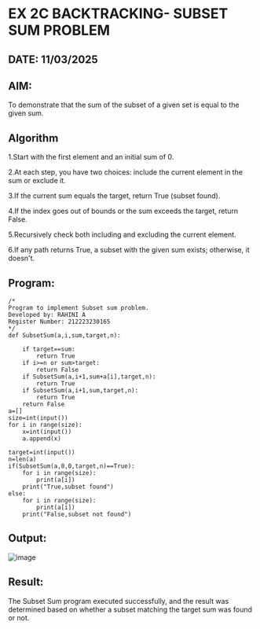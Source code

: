 # EX 2C BACKTRACKING- SUBSET SUM PROBLEM
## DATE: 11/03/2025
## AIM:
To demonstrate that the sum of the subset of a given set is equal to the given sum.


## Algorithm
1.Start with the first element and an initial sum of 0.

2.At each step, you have two choices: include the current element in the sum or exclude it.

3.If the current sum equals the target, return True (subset found).

4.If the index goes out of bounds or the sum exceeds the target, return False.

5.Recursively check both including and excluding the current element.

6.If any path returns True, a subset with the given sum exists; otherwise, it doesn't. 
   

## Program:
```
/*
Program to implement Subset sum problem.
Developed by: RAHINI A
Register Number: 212223230165
*/
def SubsetSum(a,i,sum,target,n):

    if target==sum:
        return True
    if i>=n or sum>target:
        return False
    if SubsetSum(a,i+1,sum+a[i],target,n):
        return True
    if SubsetSum(a,i+1,sum,target,n):
        return True
    return False
a=[]
size=int(input())
for i in range(size):
    x=int(input())
    a.append(x)

target=int(input())
n=len(a)
if(SubsetSum(a,0,0,target,n)==True):
    for i in range(size):
        print(a[i])
    print("True,subset found")
else:
    for i in range(size):
        print(a[i])
    print("False,subset not found")

```

## Output:

![image](https://github.com/user-attachments/assets/927a2e16-6a18-439c-8827-4b875e02ef7c)


## Result:
The Subset Sum program executed successfully, and the result was determined based on whether a subset matching the target sum was found or not.

